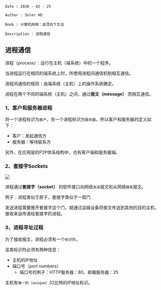 ```
Date : 2020 - 02 - 25

Author : Soler HO

Book : 计算机网络：自顶向下方法
 
Description : 进程通信
```
## 进程通信

进程（process）：运行在主机（端系统）中的一个程序。

当进程运行在相同的端系统上时，所使用进程间通信机制相互通信。

进程间通信的规则：由端系统（主机）上的操作系统确定。

进程在两个不同的端系统（主机）之间，通过**报文（message）** 而相互通信。

### 1、客户和服务器进程

将一个进程标识为`客户`，另一个进程标识为`服务器`，所以客户和服务器的定义如下：
- 客户：发起通信方
- 服务器：等待联系方

另外，在应用层的P2P体系结构中，也有客户端和服务器端。


### 2、套接字Sockets
![](https://github.com/SolerHo/Computer-Network-A-Top-Down-Approach-Notes/blob/master/Chapter02/Images/%E5%A5%97%E6%8E%A5%E5%AD%97socket.png)

进程通过**套接字（socket）** 的软件接口向网络`发送`报文和从网络`接收`报文。

例子：进程类似于房子，套接字类似于一扇门

发送进程需要推开套接字这个门，就通过运输设备将报文传送到其他的目的主机，接收来自传递给套接字的进程。

### 3、进程寻址过程
为了接收报文，进程必须有一个`标识符`。

该类标识符必须有两种信息：
- 主机的IP地址
- 端口号（port numbers）
    - 端口号的例子：HTTP服务器：80、邮箱服务器：25
    
主机有`唯一的（unique）`32比特的IP地址标识。









